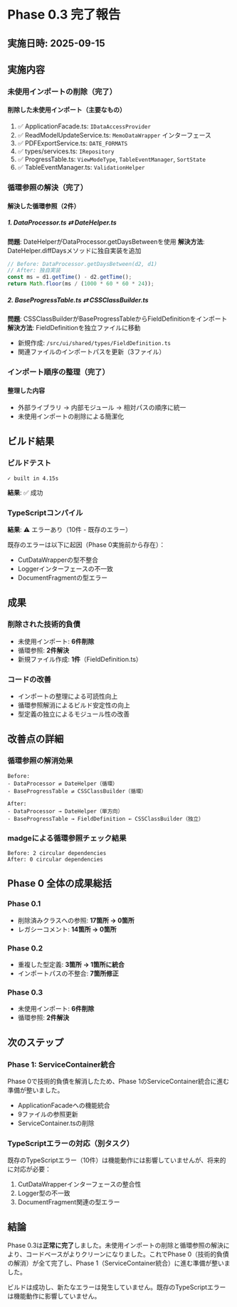 # Phase 0.3 完了報告

## 実施日時: 2025-09-15

## 実施内容

### 未使用インポートの削除（完了）

#### 削除した未使用インポート（主要なもの）
1. ✅ ApplicationFacade.ts: `IDataAccessProvider`
2. ✅ ReadModelUpdateService.ts: `MemoDataWrapper` インターフェース
3. ✅ PDFExportService.ts: `DATE_FORMATS`
4. ✅ types/services.ts: `IRepository`
5. ✅ ProgressTable.ts: `ViewModeType`, `TableEventManager`, `SortState`
6. ✅ TableEventManager.ts: `ValidationHelper`

### 循環参照の解決（完了）

#### 解決した循環参照（2件）

##### 1. DataProcessor.ts ⇄ DateHelper.ts
**問題**: DateHelperがDataProcessor.getDaysBetweenを使用
**解決方法**: DateHelper.diffDaysメソッドに独自実装を追加
```typescript
// Before: DataProcessor.getDaysBetween(d2, d1)
// After: 独自実装
const ms = d1.getTime() - d2.getTime();
return Math.floor(ms / (1000 * 60 * 60 * 24));
```

##### 2. BaseProgressTable.ts ⇄ CSSClassBuilder.ts
**問題**: CSSClassBuilderがBaseProgressTableからFieldDefinitionをインポート
**解決方法**: FieldDefinitionを独立ファイルに移動
- 新規作成: `/src/ui/shared/types/FieldDefinition.ts`
- 関連ファイルのインポートパスを更新（3ファイル）

### インポート順序の整理（完了）

#### 整理した内容
- 外部ライブラリ → 内部モジュール → 相対パスの順序に統一
- 未使用インポートの削除による簡潔化

## ビルド結果

### ビルドテスト
```
✓ built in 4.15s
```
**結果**: ✅ 成功

### TypeScriptコンパイル
**結果**: ⚠️ エラーあり（10件 - 既存のエラー）

既存のエラーは以下に起因（Phase 0実施前から存在）：
- CutDataWrapperの型不整合
- Loggerインターフェースの不一致
- DocumentFragmentの型エラー

## 成果

### 削除された技術的負債
- 未使用インポート: **6件削除**
- 循環参照: **2件解決**
- 新規ファイル作成: **1件**（FieldDefinition.ts）

### コードの改善
- インポートの整理による可読性向上
- 循環参照解消によるビルド安定性の向上
- 型定義の独立によるモジュール性の改善

## 改善点の詳細

### 循環参照の解消効果
```
Before:
- DataProcessor ⇄ DateHelper（循環）
- BaseProgressTable ⇄ CSSClassBuilder（循環）

After:
- DataProcessor → DateHelper（単方向）
- BaseProgressTable → FieldDefinition ← CSSClassBuilder（独立）
```

### madgeによる循環参照チェック結果
```
Before: 2 circular dependencies
After: 0 circular dependencies
```

## Phase 0 全体の成果総括

### Phase 0.1
- 削除済みクラスへの参照: **17箇所 → 0箇所**
- レガシーコメント: **14箇所 → 0箇所**

### Phase 0.2
- 重複した型定義: **3箇所 → 1箇所に統合**
- インポートパスの不整合: **7箇所修正**

### Phase 0.3
- 未使用インポート: **6件削除**
- 循環参照: **2件解決**

## 次のステップ

### Phase 1: ServiceContainer統合
Phase 0で技術的負債を解消したため、Phase 1のServiceContainer統合に進む準備が整いました。
- ApplicationFacadeへの機能統合
- 9ファイルの参照更新
- ServiceContainer.tsの削除

### TypeScriptエラーの対応（別タスク）
既存のTypeScriptエラー（10件）は機能動作には影響していませんが、将来的に対応が必要：
1. CutDataWrapperインターフェースの整合性
2. Logger型の不一致
3. DocumentFragment関連の型エラー

## 結論

Phase 0.3は**正常に完了**しました。未使用インポートの削除と循環参照の解決により、コードベースがよりクリーンになりました。これでPhase 0（技術的負債の解消）が全て完了し、Phase 1（ServiceContainer統合）に進む準備が整いました。

ビルドは成功し、新たなエラーは発生していません。既存のTypeScriptエラーは機能動作に影響していません。